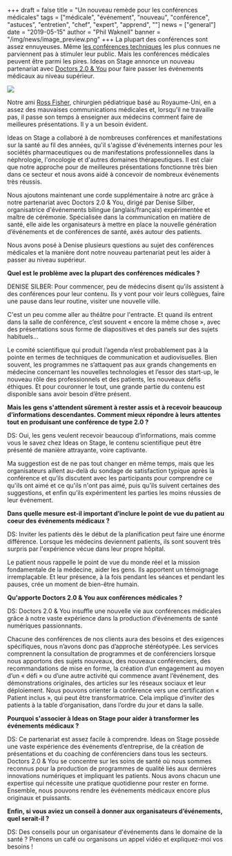 +++
draft = false
title = "Un nouveau remède pour les conférences médicales"
tags = ["médicale", "événement", "nouveau", "conférence", "astuces", "entretien", "chef", "expert", "apprend", ""]
news = ["general"]
date = "2019-05-15"
author = "Phil Waknell"
banner = "/img/news/image_preview.png"
+++
La plupart des conférences sont assez ennuyeuses. Même [les conférences techniques](https://www.ideasonstage.fr/news/2019/01/15/2019-01-14-jai-fait-une-présentation-au-ces/) les plus connues ne parviennent pas à stimuler leur public. Mais les conférences médicales peuvent être parmi les pires. Ideas on Stage annonce un nouveau partenariat avec [Doctors 2.0 & You](http://www.doctors20.com) pour faire passer les événements médicaux au niveau supérieur.

![](https://paper-attachments.dropbox.com/s_FD961B791442C7362D6B5E501329E0C9DADE0550BEBB6EFB1CAA4BB4D494431C_1557960861053_image.png)

Notre ami [Ross Fisher](http://ffolliet.com), chirurgien pédiatrique basé au Royaume-Uni, en a assez des mauvaises communications médicales et, lorsqu'il ne travaille pas, il passe son temps à enseigner aux médecins comment faire de meilleures présentations. Il y a un besoin évident.

Ideas on Stage a collaboré à de nombreuses conférences et manifestations sur la santé au fil des années, qu'il s'agisse d'événements internes pour les sociétés pharmaceutiques ou de manifestations professionnelles dans la néphrologie, l'oncologie et d'autres domaines thérapeutiques. Il est clair que notre approche pour de meilleures présentations fonctionne très bien dans ce secteur et nous avons aidé à concevoir de nombreux événements très réussis.

Nous ajoutons maintenant une corde supplémentaire à notre arc grâce à notre partenariat avec Doctors 2.0 & You, dirigé par Denise Silber, organisatrice d'événements bilingue (anglais/français) expérimentée et maître de cérémonie. Spécialisée dans la communication en matière de santé, elle aide les organisateurs à mettre en place la nouvelle génération d’événements et de conférences de santé, axés autour des patients.

Nous avons posé à Denise plusieurs questions au sujet des conférences médicales et la manière dont notre nouveau partenariat peut les aider à passer au niveau supérieur.

**Quel est le problème avec la plupart des conférences médicales ?**

DENISE SILBER: Pour commencer, peu de médecins disent qu’ils assistent à des conférences pour leur contenu. Ils y vont pour voir leurs collègues, faire une pause dans leur routine, visiter une nouvelle ville.

C'est un peu comme aller au théâtre pour l'entracte. Et quand ils entrent dans la salle de conférence, c’est souvent « encore la même chose », avec des présentations sous forme de diapositives et des panels sur des sujets habituels…

Le comité scientifique qui produit l’agenda n’est probablement pas à la pointe en termes de techniques de communication et audiovisuelles. Bien souvent, les programmes ne s’attaquent pas aux grands changements en médecine concernant les nouvelles technologies et l’essor des start-up, le nouveau rôle des professionnels et des patients, les nouveaux défis éthiques. Et pour couronner le tout, une grande partie du contenu est disponible sans avoir besoin d’être présent.

**Mais les gens s'attendent sûrement à rester assis et à recevoir beaucoup d’informations descendantes. Comment mieux répondre à leurs attentes tout en produisant une conférence de type 2.0 ?**

DS: Oui, les gens veulent recevoir beaucoup d’informations, mais comme vous le savez chez Ideas on Stage, le contenu scientifique peut être présenté de manière attrayante, voire captivante.

Ma suggestion est de ne pas tout changer en même temps, mais que les organisateurs aillent au-delà du sondage de satisfaction typique après la conférence et qu’ils discutent avec les participants pour comprendre ce qu'ils ont aimé et ce qu'ils n'ont pas aimé, puis qu’ils suivent certaines des suggestions, et enfin qu’ils expérimentent les parties les moins réussies de leur événement.

**Dans quelle mesure est-il important d’inclure le point de vue du patient au coeur des événements médicaux ?**

DS: Inviter les patients dès le début de la planification peut faire une énorme différence. Lorsque les médecins deviennent patients, ils sont souvent très surpris par l'expérience vécue dans leur propre hôpital.

Le patient nous rappelle le point de vue du monde réel et la mission fondamentale de la médecine, aider les gens. Ils apportent un témoignage irremplaçable. Et leur présence, à la fois pendant les séances et pendant les pauses, crée un moment de bien-être humain.

**Qu'apporte Doctors 2.0 & You aux conférences médicales ?**

DS: Doctors 2.0 & You insuffle une nouvelle vie aux conférences médicales grâce à notre vaste expérience dans la production d’événements de santé numériques passionnants.

Chacune des conférences de nos clients aura des besoins et des exigences spécifiques, nous n’avons donc pas d’approche stéréotypée. Les services comprennent la consultation de programmes et de conférenciers lorsque nous apportons des sujets nouveaux, des nouveaux conférenciers, des recommandations de mise en forme, la création d’un engagement au moyen d’un « défi » ou d’une autre activité qui commence avant l’événement, des démonstrations originales, des articles sur les réseaux sociaux et leur déploiement. Nous pouvons orienter la conférence vers une certification « Patient inclus », qui peut être transformatrice. Cela implique d’inviter des patients à la table d’organisation, dans l’ordre du jour et dans la salle.

**Pourquoi s'associer à Ideas on Stage pour aider à transformer les événements médicaux ?**

DS: Ce partenariat est assez facile à comprendre. Ideas on Stage possède une vaste expérience des événements d’entreprise, de la création de présentations et du coaching de conférenciers dans tous les secteurs. Doctors 2.0 & You se concentre sur les soins de santé où nous sommes reconnus pour la production de programmes de qualité liés aux dernières innovations numériques et impliquant les patients. Nous avons chacun une expertise qui nécessite une pratique quotidienne pour rester en forme. Ensemble, nous pouvons rendre les événements médicaux encore plus originaux et puissants.

**Enfin, si vous aviez un conseil à donner aux organisateurs d’événements, quel serait-il ?**

DS: Des conseils pour un organisateur d'événements dans le domaine de la santé ? Prenons un café ou organisons un appel vidéo et expliquez-moi vos besoins !
